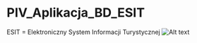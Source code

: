 # PIV_Aplikacja_BD_ESIT
ESIT = Elektroniczny System Informacji Turystycznej
![Alt text](/relative/path/to/Schemat_Bazy_Danych_ESIT.jpg?raw=true "Optional Title")
